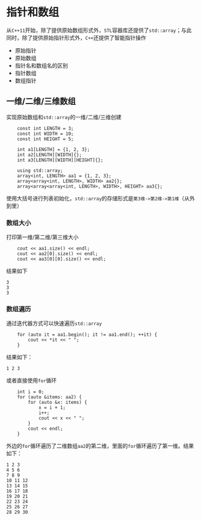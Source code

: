 
# 指针和数组

从`C++11`开始，除了提供原始数组形式外，`STL`容器库还提供了`std::array`；与此同时，除了提供原始指针形式外，`C++`还提供了智能指针操作

* 原始指针
* 原始数组
* 指针名和数组名的区别
* 指针数组
* 数组指针

## 一维/二维/三维数组

实现原始数组和`std::array`的一维/二维/三维创建

```
    const int LENGTH = 3;
    const int WIDTH = 10;
    const int HEIGHT = 5;

    int a1[LENGTH] = {1, 2, 3};
    int a2[LENGTH][WIDTH]{};
    int a3[LENGTH][WIDTH][HEIGHT]{};

    using std::array;
    array<int, LENGTH> aa1 = {1, 2, 3};
    array<array<int, LENGTH>, WIDTH> aa2{};
    array<array<array<int, LENGTH>, WIDTH>, HEIGHT> aa3{};
```

使用大括号进行列表初始化，`std::array`的存储形式是`第3维->第2维->第1维`（从外到里）

### 数组大小

打印第一维/第二维/第三维大小

```
    cout << aa1.size() << endl;
    cout << aa2[0].size() << endl;
    cout << aa3[0][0].size() << endl;
```

结果如下

```
3
3
3
```

### 数组遍历

通过迭代器方式可以快速遍历`std::array`

```
    for (auto it = aa1.begin(); it != aa1.end(); ++it) {
        cout << *it << " ";
    }
```

结果如下：

```
1 2 3
```

或者直接使用`for`循环

```
    int i = 0;
    for (auto &items: aa2) {
        for (auto &x: items) {
            x = i + 1;
            i++;
            cout << x << " ";
        }
        cout << endl;
    }
```

外边的`for`循环遍历了二维数组`aa2`的第二维，里面的`for`循环遍历了第一维。结果如下：

```
1 2 3 
4 5 6 
7 8 9 
10 11 12 
13 14 15 
16 17 18 
19 20 21 
22 23 24 
25 26 27 
28 29 30 
```